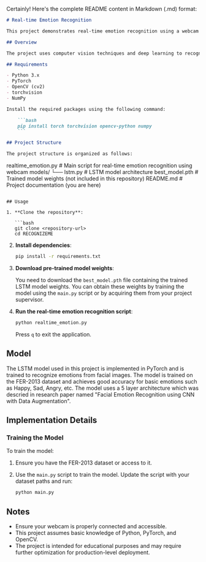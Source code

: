 Certainly! Here's the complete README content in Markdown (.md) format:

```markdown
# Real-time Emotion Recognition

This project demonstrates real-time emotion recognition using a webcam and an LSTM model trained on the FER-2013 dataset.

## Overview

The project uses computer vision techniques and deep learning to recognize facial expressions in real-time. It leverages OpenCV for webcam input and processing, and PyTorch for the LSTM model implementation.

## Requirements

- Python 3.x
- PyTorch
- OpenCV (cv2)
- torchvision
- NumPy

Install the required packages using the following command:

    ```bash
    pip install torch torchvision opencv-python numpy
    ```

## Project Structure

The project structure is organized as follows:

```
realtime_emotion.py         # Main script for real-time emotion recognition using webcam
models/
└── lstm.py                 # LSTM model architecture
best_model.pth              # Trained model weights (not included in this repository)
README.md                   # Project documentation (you are here)
```

## Usage

1. **Clone the repository**:

   ```bash
   git clone <repository-url>
   cd RECOGNIZEME
   ```

2. **Install dependencies**:

   ```bash
   pip install -r requirements.txt
   ```

3. **Download pre-trained model weights**:

   You need to download the `best_model.pth` file containing the trained LSTM model weights. You can obtain these weights by training the model using the `main.py` script or by acquiring them from your project supervisor.

4. **Run the real-time emotion recognition script**:

   ```bash
   python realtime_emotion.py
   ```

   Press `q` to exit the application.

## Model

The LSTM model used in this project is implemented in PyTorch and is trained to recognize emotions from facial images. The model is trained on the FER-2013 dataset and achieves good accuracy for basic emotions such as Happy, Sad, Angry, etc. The model uses a 5 layer architecture which was descried in research paper named "Facial Emotion Recognition using CNN with Data Augmentation".

## Implementation Details

### Training the Model

To train the model:

1. Ensure you have the FER-2013 dataset or access to it.
2. Use the `main.py` script to train the model. Update the script with your dataset paths and run:

   ```bash
   python main.py
   ```

## Notes

- Ensure your webcam is properly connected and accessible.
- This project assumes basic knowledge of Python, PyTorch, and OpenCV.
- The project is intended for educational purposes and may require further optimization for production-level deployment.